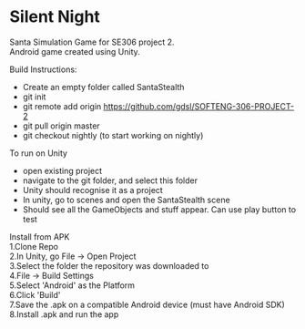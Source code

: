 # Silent Night

Santa Simulation Game for SE306 project 2.  
Android game created using Unity.  
  
Build Instructions:  
- Create an empty folder called SantaStealth
- git init
- git remote add origin https://github.com/gdsl/SOFTENG-306-PROJECT-2
- git pull origin master
- git checkout nightly (to start working on nightly)
  
To run on Unity
- open existing project
- navigate to the git folder, and select this folder
- Unity should recognise it as a project
- In unity, go to scenes and open the SantaStealth scene
- Should see all the GameObjects and stuff appear. Can use play button to test

Install from APK    
1.Clone Repo   
2.In Unity, go File -> Open Project   
3.Select the folder the repository was downloaded to  
4.File -> Build Settings   
5.Select 'Android' as the Platform   
6.Click 'Build'   
7.Save the .apk on a compatible Android device (must have Android SDK)     
8.Install .apk and run the app   
